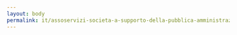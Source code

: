 ```yaml
---
layout: body
permalink: it/assoservizi-societa-a-supporto-della-pubblica-amministrazione-srl/
---
```


